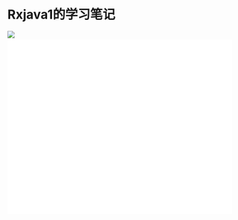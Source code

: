 # Rxjava1的学习笔记

![](https://github.com/jiashuaishuai/RxJava1LearningNotes/blob/master/media/allimg.png)
![](https://github.com/jiashuaishuai/RxJava1LearningNotes/blob/master/media/15131338578373.gif)